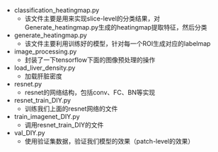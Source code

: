 - classification_heatingmap.py
    - 该文件主要是用来实现slice-level的分类结果，对Generate_heatingmap.py生成的heatingmap提取特征，然后分类
- generate_heatingmap.py
    - 该文件主要利用训练好的模型，针对每一个ROI生成对应的labelmap
- image_processing.py
    - 封装了一下tensorflow下面的图像预处理的操作
- load_liver_density.py
    - 加载肝脏密度
- resnet.py
    - resnet的网络结构，包括conv、FC、BN等实现
- resnet_train_DIY.py
    - 训练我们上面的resnet网络的文件
- train_imagenet_DIY.py
    - 调用resnet_train_DIY的文件
- val_DIY.py
    - 使用验证集数据，验证我们模型的效果（patch-level的效果）